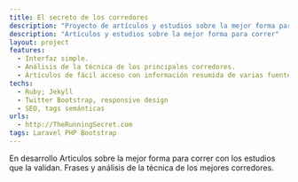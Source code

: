 ```yaml
---
title: El secreto de los corredores
description: "Proyecto de artículos y estudios sobre la mejor forma para correr"
description: "Artículos y estudios sobre la mejor forma para correr"
layout: project
features:
  - Interfaz simple.
  - Análisis de la técnica de los principales corredores.
  - Artículos de fácil acceso con información resumida de varias fuentes y estudios.
techs:
  - Ruby; Jekyll
  - Twitter Bootstrap, responsive design
  - SEO, tags semánticas
urls:
  - http://TheRunningSecret.com
tags: Laravel PHP Bootstrap
---
```


<span class="label label-default">En desarrollo</span> Articulos sobre la mejor forma para correr con los estudios que la validan. Frases y análisis de la técnica de los mejores corredores.

